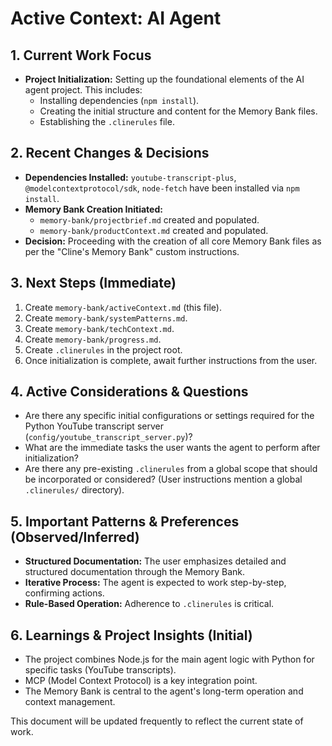 # Active Context: AI Agent

## 1. Current Work Focus

*   **Project Initialization:** Setting up the foundational elements of the AI agent project. This includes:
    *   Installing dependencies (`npm install`).
    *   Creating the initial structure and content for the Memory Bank files.
    *   Establishing the `.clinerules` file.

## 2. Recent Changes & Decisions

*   **Dependencies Installed:** `youtube-transcript-plus`, `@modelcontextprotocol/sdk`, `node-fetch` have been installed via `npm install`.
*   **Memory Bank Creation Initiated:**
    *   `memory-bank/projectbrief.md` created and populated.
    *   `memory-bank/productContext.md` created and populated.
*   **Decision:** Proceeding with the creation of all core Memory Bank files as per the "Cline's Memory Bank" custom instructions.

## 3. Next Steps (Immediate)

1.  Create `memory-bank/activeContext.md` (this file).
2.  Create `memory-bank/systemPatterns.md`.
3.  Create `memory-bank/techContext.md`.
4.  Create `memory-bank/progress.md`.
5.  Create `.clinerules` in the project root.
6.  Once initialization is complete, await further instructions from the user.

## 4. Active Considerations & Questions

*   Are there any specific initial configurations or settings required for the Python YouTube transcript server (`config/youtube_transcript_server.py`)?
*   What are the immediate tasks the user wants the agent to perform after initialization?
*   Are there any pre-existing `.clinerules` from a global scope that should be incorporated or considered? (User instructions mention a global `.clinerules/` directory).

## 5. Important Patterns & Preferences (Observed/Inferred)

*   **Structured Documentation:** The user emphasizes detailed and structured documentation through the Memory Bank.
*   **Iterative Process:** The agent is expected to work step-by-step, confirming actions.
*   **Rule-Based Operation:** Adherence to `.clinerules` is critical.

## 6. Learnings & Project Insights (Initial)

*   The project combines Node.js for the main agent logic with Python for specific tasks (YouTube transcripts).
*   MCP (Model Context Protocol) is a key integration point.
*   The Memory Bank is central to the agent's long-term operation and context management.

This document will be updated frequently to reflect the current state of work.
